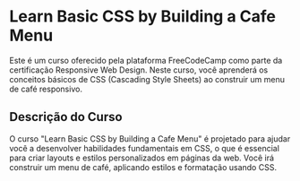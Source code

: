 # Learn Basic CSS by Building a Cafe Menu

Este é um curso oferecido pela plataforma FreeCodeCamp como parte da certificação Responsive Web Design. Neste curso, você aprenderá os conceitos básicos de CSS (Cascading Style Sheets) ao construir um menu de café responsivo.

## Descrição do Curso
O curso "Learn Basic CSS by Building a Cafe Menu" é projetado para ajudar você a desenvolver habilidades fundamentais em CSS, o que é essencial para criar layouts e estilos personalizados em páginas da web. Você irá construir um menu de café, aplicando estilos e formatação usando CSS.